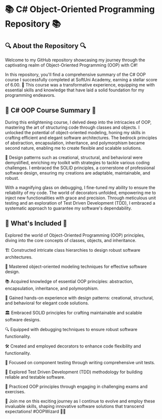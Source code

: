 # 📚 C# Object-Oriented Programming Repository 📚
##
## 🔍 About the Repository 🔍

Welcome to my GitHub repository showcasing my journey through the captivating realm of Object-Oriented Programming (OOP) with C#!

In this repository, you'll find a comprehensive summary of the C# OOP course I successfully completed at SoftUni Academy, earning a stellar score of 6.00. 🌟 This course was a transformative experience, equipping me with essential skills and knowledge that have laid a solid foundation for my programming endeavors.

## 🌟 C# OOP Course Summary 🌟

During this enlightening course, I delved deep into the intricacies of OOP, mastering the art of structuring code through classes and objects. I unlocked the potential of object-oriented modeling, honing my skills in crafting efficient and elegant software architectures. The bedrock principles of abstraction, encapsulation, inheritance, and polymorphism became second nature, enabling me to create flexible and scalable solutions.

🧩 Design patterns such as creational, structural, and behavioral were demystified, enriching my toolkit with strategies to tackle various coding challenges. I embraced the SOLID principles, a cornerstone of professional software design, ensuring my creations are adaptable, maintainable, and robust.

With a magnifying glass on debugging, I fine-tuned my ability to ensure the reliability of my code. The world of decorators unfolded, empowering me to inject new functionalities with grace and precision. Through meticulous unit testing and an exploration of Test Driven Development (TDD), I embraced a systematic approach to guarantee my software's dependability.

## 📝 What's Included 📝

Explored the world of Object-Oriented Programming (OOP) principles, diving into the core concepts of classes, objects, and inheritance.

🏗️ Constructed intricate class hierarchies to design robust software architectures.

🎨 Mastered object-oriented modeling techniques for effective software design.

📚 Acquired knowledge of essential OOP principles: abstraction, encapsulation, inheritance, and polymorphism.

🧩 Gained hands-on experience with design patterns: creational, structural, and behavioral for elegant code solutions.

🏛️ Embraced SOLID principles for crafting maintainable and scalable software designs.

🔍 Equipped with debugging techniques to ensure robust software functionality.

🛠️ Created and employed decorators to enhance code flexibility and functionality.

🧪 Focused on component testing through writing comprehensive unit tests.

🚦 Explored Test Driven Development (TDD) methodology for building reliable and testable software.

📝 Practiced OOP principles through engaging in challenging exams and exercises.

🚀 Join me on this exciting journey as I continue to evolve and employ these invaluable skills, shaping innovative software solutions that transcend expectations!
#OOPWizard 🧙‍♂️
